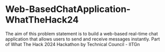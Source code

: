 # Web-BasedChatApplication-WhatTheHack24
The aim of this problem statement is to build a web-based real-time chat application that allows users to send and receive messages instantly. Part of What The Hack 2024 Hackathon by Technical Council - IITGn 
